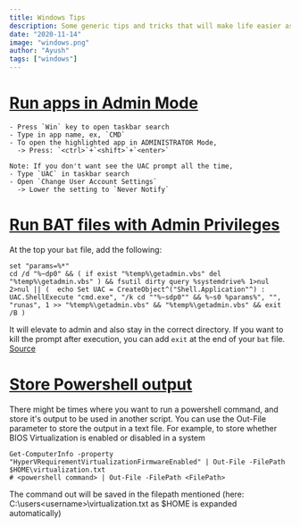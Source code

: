 ```yaml
---
title: Windows Tips
description: Some generic tips and tricks that will make life easier as a Windows User
date: "2020-11-14"
image: "windows.png"
author: "Ayush"
tags: ["windows"]
---
```


# [Run apps in Admin Mode](https://superuser.com/questions/453409/how-can-i-always-run-the-command-prompt-as-administrator)
```
- Press `Win` key to open taskbar search
- Type in app name, ex, `CMD`
- To open the highlighted app in ADMINISTRATOR Mode,
  -> Press: `<ctrl>`+`<shift>`+`<enter>`

Note: If you don't want see the UAC prompt all the time,
- Type `UAC` in taskbar search
- Open `Change User Account Settings`
  -> Lower the setting to `Never Notify`
```

# [Run BAT files with Admin Privileges](https://stackoverflow.com/a/52517718/7048915)
At the top your `bat` file, add the following:
```
set "params=%*"
cd /d "%~dp0" && ( if exist "%temp%\getadmin.vbs" del "%temp%\getadmin.vbs" ) && fsutil dirty query %systemdrive% 1>nul 2>nul || (  echo Set UAC = CreateObject^("Shell.Application"^) : UAC.ShellExecute "cmd.exe", "/k cd ""%~sdp0"" && %~s0 %params%", "", "runas", 1 >> "%temp%\getadmin.vbs" && "%temp%\getadmin.vbs" && exit /B )
```
It will elevate to admin and also stay in the correct directory.
If you want to kill the prompt after execution, you can add `exit` at the end of your `bat` file. [Source](https://stackoverflow.com/questions/6811372/how-to-code-a-bat-file-to-always-run-as-admin-mode/52517718#comment105688977_52517718)

# [Store Powershell output](https://www.windowscentral.com/how-save-command-output-file-using-command-prompt-or-powershell)
There might be times where you want to run a powershell command, and store it's output to be used in another script.
You can use the Out-File parameter to store the output in a text file.
For example, to store whether BIOS Virtualization is enabled or disabled in a system
```
Get-ComputerInfo -property "HyperVRequirementVirtualizationFirmwareEnabled" | Out-File -FilePath $HOME\virtualization.txt
# <powershell command> | Out-File -FilePath <FilePath>
```
The command out will be saved in the filepath mentioned (here: C:\users\<username>\virtualization.txt as $HOME is expanded automatically)
